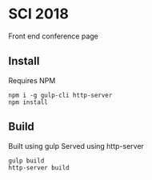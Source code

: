# SCI 2018

Front end conference page

## Install

Requires NPM

```
npm i -g gulp-cli http-server
npm install
```

## Build 

Built using gulp
Served using http-server

```
gulp build
http-server build
```